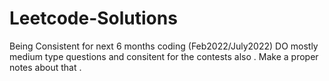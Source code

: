 # Leetcode-Solutions
Being Consistent for next 6 months coding (Feb2022/July2022)
DO mostly medium type questions and consitent for the contests also .
Make a proper notes about that .
